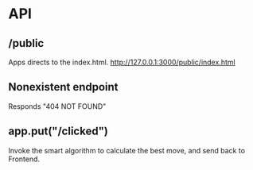 # API

## /public
Apps directs to the index.html.
http://127.0.0.1:3000/public/index.html

## Nonexistent endpoint
Responds "404 NOT FOUND"

## app.put("/clicked")
Invoke the smart algorithm to calculate the best move, and send back to Frontend.


